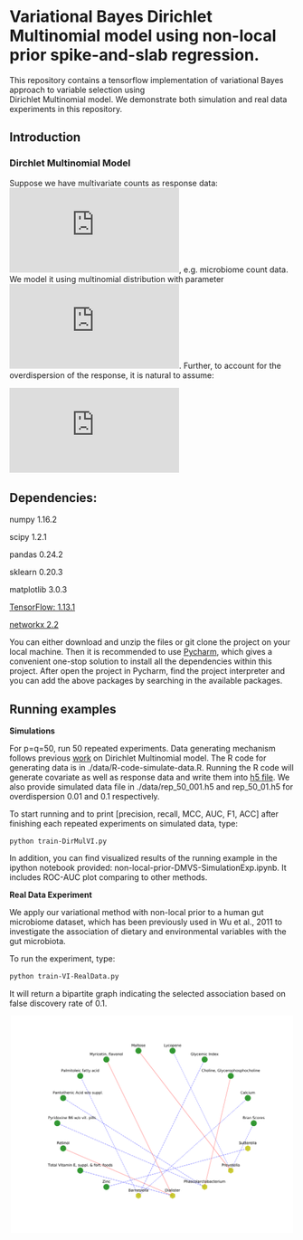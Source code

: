 # Variational Bayes  Dirichlet Multinomial model using non-local prior spike-and-slab regression.
This repository contains a tensorflow implementation of variational Bayes approach to variable selection using  
 Dirichlet Multinomial model. We demonstrate both simulation and real data experiments in this repository. 

## Introduction 

### Dirchlet Multinomial Model
Suppose we have multivariate counts  as response  data: ![equation](https://latex.codecogs.com/gif.latex?%24%5Cmathbf%7By%7D_%7Bi%7D%20%3D%20%28y_%7Bi1%7D%2C%20%5Cdots%2C%20y_%7BiJ%7D%29%24), e.g. microbiome count data.   
We model it using multinomial distribution with parameter  ![equation](https://latex.codecogs.com/svg.latex?%24%5Cmathbf%7B%5Cphi%7D_%7Bi%7D%20%3D%20%28%5Cphi_%7Bi1%7D%2C%20%5Cdots%2C%20%5Cphi_%7BiJ%7D%29%24). Further, to account for the overdispersion of the response,
it is natural to assume:
 
 ![equation](https://latex.codecogs.com/svg.latex?%24%5Cmathbf%7B%5Cphi%7D_%7Bi%7D%20%3D%20%28%5Cphi_%7Bi1%7D%2C%20%5Cdots%2C%20%5Cphi_%7BiJ%7D%29%20%5Csim%20Dirchlet%28%5Cmathbf%7B%5Cxi%7D_%7Bi%7D%20%29%24)





## Dependencies:


numpy  1.16.2

scipy 1.2.1

pandas 0.24.2

sklearn 0.20.3

matplotlib 3.0.3

[TensorFlow: 1.13.1](https://www.tensorflow.org/install)

[networkx 2.2](https://networkx.github.io/documentation/stable/install.html)

You can either download and unzip the files or git clone the project on your local machine. Then it is recommended to use [Pycharm](https://www.jetbrains.com/pycharm/download/#section=mac), which gives a convenient one-stop solution to install all the 
dependencies within this project. After open the project in Pycharm, find the project interpreter and you can add the above packages by searching in the available packages. 


## Running examples

**Simulations**

For p=q=50, run 50 repeated experiments. Data generating mechanism follows previous [work](https://github.com/duncanwadsworth/dmbvs) on Dirichlet Multinomial model. 
The R code for generating data is in ./data/R-code-simulate-data.R. Running the R code will generate covariate as well as response data and write them into [h5 file](https://en.wikipedia.org/wiki/Hierarchical_Data_Format). 
We also provide simulated data file in ./data/rep_50_001.h5 and rep_50_01.h5 for overdispersion 0.01 and 0.1 respectively. 

To start running and to print [precision, recall, MCC, AUC, F1, ACC] after finishing each repeated experiments on simulated data, type:


```
python train-DirMulVI.py 
```

In addition, you can find visualized results of the running example in the ipython notebook provided: non-local-prior-DMVS-SimulationExp.ipynb.
It includes ROC-AUC plot comparing to other methods. 

**Real Data Experiment**

We apply our variational method with non-local prior to a human gut microbiome
dataset, which has been previously used in Wu et al., 2011 to investigate the association of dietary
and environmental variables with the gut microbiota. 

To run the experiment, type:
```bash
python train-VI-RealData.py

```
It will return a bipartite graph indicating the selected association based on false discovery rate of 0.1. 

<p align="center">
<img src="results/bipartite.pdf" alt="drawing" width="500" >
</p>
